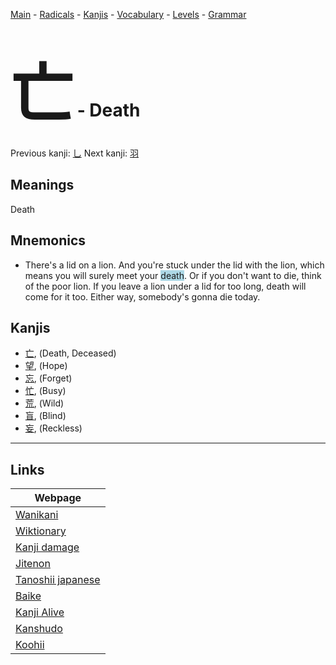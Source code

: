 <style> bigfont {font-size: 100px}</style>
[Main](../README.md) -
[Radicals](../radicals.md) -
[Kanjis](../kanjis.md) -
[Vocabulary](../vocabulary.md) -
[Levels](../levels.md) -
[Grammar](../grammar.md)
# <bigfont> 亡</bigfont> - Death 

Previous kanji: [乚](乚.md) Next kanji: [羽](羽.md) 

## Meanings
 Death
## Mnemonics
 * There's a lid on a lion. And you're stuck under the lid with the lion, which means you will surely meet your <span style="background-color:#ADD8E6"> death</span>. Or if you don't want to die, think of the poor lion. If you leave a lion under a lid for too long, death will come for it too. Either way, somebody's gonna die today.


## Kanjis
 * [亡](../kanjis/亡.md), (Death, Deceased)
* [望](../kanjis/望.md), (Hope)
* [忘](../kanjis/忘.md), (Forget)
* [忙](../kanjis/忙.md), (Busy)
* [荒](../kanjis/荒.md), (Wild)
* [盲](../kanjis/盲.md), (Blind)
* [妄](../kanjis/妄.md), (Reckless)



---

## Links 

| Webpage |
| --- |
| [Wanikani          ](https://www.wanikani.com/kanji/亡) |
| [Wiktionary        ](https://en.wiktionary.org/wiki/亡) |
| [Kanji damage      ](http://www.kanjidamage.com/kanji/search?utf8=✓&q=亡) |
| [Jitenon           ](https://jitenon.com/kanji/亡) |
| [Tanoshii japanese ](https://www.tanoshiijapanese.com/dictionary/kanji.cfm?k=亡) |
| [Baike             ](https://baike.baidu.com/item/亡) |
| [Kanji Alive       ](https://app.kanjialive.com/亡) |
| [Kanshudo          ](https://www.kanshudo.com/searchmn?q=亡) |
| [Koohii            ](https://kanji.koohii.com/study/kanji/亡) |
